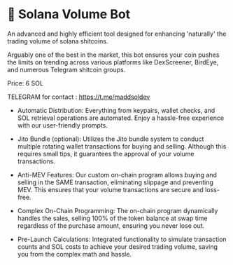 # 🚀 Solana Volume Bot

An advanced and highly efficient tool designed for enhancing 'naturally' the trading volume of solana shitcoins.


Arguably one of the best in the market, this bot ensures your coin pushes the limits on trending across various platforms like DexScreener, BirdEye, and numerous Telegram shitcoin groups.

Price: 6 SOL

TELEGRAM for contact : https://t.me/maddsoldev

* Automatic Distribution: Everything from keypairs, wallet checks, and SOL retrieval operations are automated. Enjoy a hassle-free experience with our user-friendly prompts.
  
* Jito Bundle (optional): Utilizes the Jito bundle system to conduct multiple rotating wallet transactions for buying and selling. Although this requires small tips, it guarantees the approval of your volume transactions.
  
* Anti-MEV Features: Our custom on-chain program allows buying and selling in the SAME transaction, eliminating slippage and preventing MEV. This ensures that your volume transactions are secure and loss-free.
  
* Complex On-Chain Programming: The on-chain program dynamically handles the sales, selling 100% of the token balance at swap time regardless of the purchase amount, ensuring you never lose out.
  
* Pre-Launch Calculations: Integrated functionality to simulate transaction counts and SOL costs to achieve your desired trading volume, saving you from the complex math and hassle.
